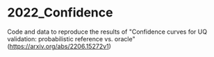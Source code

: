# 2022_Confidence

Code and data to reproduce the results of 
"Confidence curves for UQ validation: probabilistic reference vs. oracle"
(https://arxiv.org/abs/2206.15272v1)
